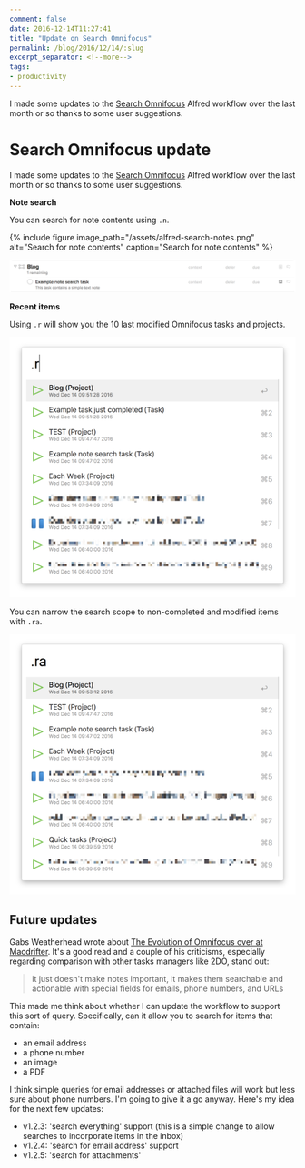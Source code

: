 ```yaml
---
comment: false
date: 2016-12-14T11:27:41
title: "Update on Search Omnifocus"
permalink: /blog/2016/12/14/:slug
excerpt_separator: <!--more-->
tags:
- productivity
---
```


I made some updates to the [Search Omnifocus](https://github.com/rhydlewis/search-omnifocus) Alfred workflow over the last month or so thanks to some user suggestions. 
<!--more-->



# Search Omnifocus update

I made some updates to the [Search Omnifocus](https://github.com/rhydlewis/search-omnifocus) Alfred workflow over the last month or so thanks to some user suggestions. 

**Note search**

You can search for note contents using `.n`.

{% include figure image_path="/assets/alfred-search-notes.png" alt="Search for note contents" caption="Search for note contents" %}

<img src="/img/omnifocus-search-notes.png" class="img-fluid" alt="TBC" loading="lazy">

**Recent items**

Using `.r` will show you the 10 last modified Omnifocus tasks and projects. 

<img src="/img/recent-all.png" class="img-fluid" alt="TBC" loading="lazy"> 

You can narrow the search scope to non-completed and modified items with `.ra`.

<img src="/img/recent-active.png" class="img-fluid" alt="TBC" loading="lazy">

## Future updates

Gabs Weatherhead wrote about [The Evolution of Omnifocus over at Macdrifter](http://www.macdrifter.com/2016/12/the-evolution-of-omnifocus.html). It's a good read and a couple of his criticisms, especially regarding comparison with other tasks managers like 2DO, stand out:

> it just doesn't make notes important, it makes them searchable and actionable with special fields for emails, phone numbers, and URLs

This made me think about whether I can update the workflow to support this sort of query. Specifically, can it allow you to search for items that contain:
- an email address
- a phone number
- an image
- a PDF

I think simple queries for email addresses or attached files will work but less sure about phone numbers. I'm going to give it a go anyway. Here's my idea for the next few updates:

* v1.2.3: 'search everything' support (this is a simple change to allow searches to incorporate items in the inbox)
* v1.2.4: 'search for email address' support
* v1.2.5: 'search for attachments'
